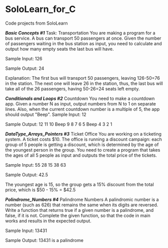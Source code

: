 # SoloLearn_for_C
Code projects from SoloLearn

_________Basic Concepts #1_________
Task: 
Transportation
You are making a program for a bus service.
A bus can transport 50 passengers at once.
Given the number of passengers waiting in the bus station as input, you need to calculate and output how many empty seats the last bus will have.

Sample Input:
126

Sample Output:
24

Explanation: The first bus will transport 50 passengers, leaving 126-50=76 in the station. 
The next one will leave 26 in the station, thus, the last bus will take all of the 26 passengers, having 50-26=24 seats left empty.


_________Conditionals and Loops #2_________
Countdown
You need to make a countdown app.
Given a number N as input, output numbers from N to 1 on separate lines.
Also, when the current countdown number is a multiple of 5, the app should output "Beep".
Sample Input:
12

Sample Output:
12
11
10
Beep
9
8
7
6
5
Beep
4
3
2
1

_________DataType_Arrays_Pointers #3_________
Ticket Office
You are working on a ticketing system. A ticket costs $10.
The office is running a discount campaign: each group of 5 people is getting a discount, which is determined by the age of the youngest person in the group.
You need to create a program that takes the ages of all 5 people as input and outputs the total price of the tickets.

Sample Input:
55
28
15
38
63

Sample Output:
42.5

The youngest age is 15, so the group gets a 15% discount from the total price, which is $50 - 15% = $42.5


_________Polindrome_Numbers #4_________
Palindrome Numbers
A palindromic number is a number (such as 626) that remains the same when its digits are reversed.
Write a function that returns true if a given number is a palindrome, and false, if it is not.
Complete the given function, so that the code in main works and results in the expected output.

Sample Input:
13431

Sample Output:
13431 is a palindrome
